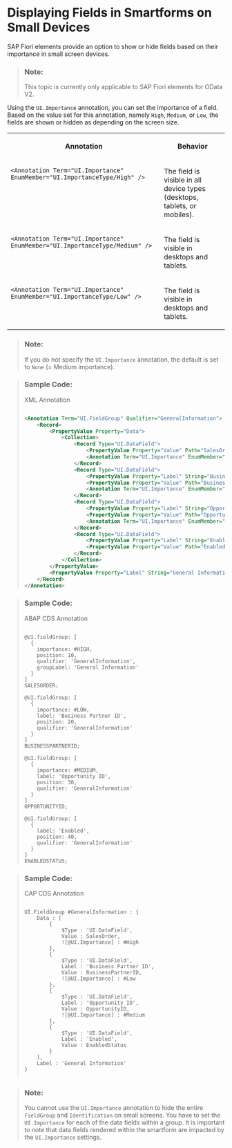 <!-- loio0096cd2e7abb4c3fb11cf4dedc9fa740 -->

# Displaying Fields in Smartforms on Small Devices

SAP Fiori elements provide an option to show or hide fields based on their importance in small screen devices.

> ### Note:  
> This topic is currently only applicable to SAP Fiori elements for OData V2.

Using the `UI.Importance` annotation, you can set the importance of a field. Based on the value set for this annotation, namely `High`, `Medium`, or `Low`, the fields are shown or hidden as depending on the screen size.


<table>
<tr>
<th valign="top">

Annotation

</th>
<th valign="top">

Behavior

</th>
</tr>
<tr>
<td valign="top">

`<Annotation Term="UI.Importance" EnumMember="UI.ImportanceType/High" />` 

</td>
<td valign="top">

The field is visible in all device types \(desktops, tablets, or mobiles\).

</td>
</tr>
<tr>
<td valign="top">

`<Annotation Term="UI.Importance" EnumMember="UI.ImportanceType/Medium" />` 

</td>
<td valign="top">

The field is visible in desktops and tablets.

</td>
</tr>
<tr>
<td valign="top">

`<Annotation Term="UI.Importance" EnumMember="UI.ImportanceType/Low" />` 

</td>
<td valign="top">

The field is visible in desktops and tablets.

</td>
</tr>
</table>



> ### Note:  
> If you do not specify the `UI.Importance` annotation, the default is set to `None` \(= Medium importance\).

> ### Sample Code:  
> XML Annotation
> 
> ```xml
> 
> <Annotation Term="UI.FieldGroup" Qualifier="GeneralInformation">
>     <Record>
>         <PropertyValue Property="Data">
>             <Collection>
>                 <Record Type="UI.DataField">
>                     <PropertyValue Property="Value" Path="SalesOrder"/>
>                     <Annotation Term="UI.Importance" EnumMember="UI.ImportanceType/High"/>
>                 </Record>
>                 <Record Type="UI.DataField">
>                     <PropertyValue Property="Label" String="Business Partner ID"/>
>                     <PropertyValue Property="Value" Path="BusinessPartnerID"/>
>                     <Annotation Term="UI.Importance" EnumMember="UI.ImportanceType/Low"/>
>                 </Record>
>                 <Record Type="UI.DataField">
>                     <PropertyValue Property="Label" String="Opportunity ID"/>
>                     <PropertyValue Property="Value" Path="OpportunityID"/>
>                     <Annotation Term="UI.Importance" EnumMember="UI.ImportanceType/Medium"/>
>                 </Record>
>                 <Record Type="UI.DataField">
>                     <PropertyValue Property="Label" String="Enabled"/>
>                     <PropertyValue Property="Value" Path="EnabledStatus"/>
>                 </Record>
>             </Collection>
>         </PropertyValue>
>         <PropertyValue Property="Label" String="General Information"/>
>     </Record>
> </Annotation>
> ```

> ### Sample Code:  
> ABAP CDS Annotation
> 
> ```
> 
> @UI.fieldGroup: [
>   {
>     importance: #HIGH,
>     position: 10,
>     qualifier: 'GeneralInformation',
>     groupLabel: 'General Information'
>   }
> ]
> SALESORDER;
> 
> @UI.fieldGroup: [
>   {
>     importance: #LOW,
>     label: 'Business Partner ID',
>     position: 20,
>     qualifier: 'GeneralInformation'
>   }
> ]
> BUSINESSPARTNERID;
> 
> @UI.fieldGroup: [
>   {
>     importance: #MEDIUM,
>     label: 'Opportunity ID',
>     position: 30,
>     qualifier: 'GeneralInformation'
>   }
> ]
> OPPORTUNITYID;
> 
> @UI.fieldGroup: [
>   {
>     label: 'Enabled',
>     position: 40,
>     qualifier: 'GeneralInformation'
>   }
> ]
> ENABLEDSTATUS;
> 
> ```

> ### Sample Code:  
> CAP CDS Annotation
> 
> ```
> 
> UI.FieldGroup #GeneralInformation : {
>     Data : [
>         {
>             $Type : 'UI.DataField',
>             Value : SalesOrder,
>             ![@UI.Importance] : #High
>         },
>         {
>             $Type : 'UI.DataField',
>             Label : 'Business Partner ID',
>             Value : BusinessPartnerID,
>             ![@UI.Importance] : #Low
>         },
>         {
>             $Type : 'UI.DataField',
>             Label : 'Opportunity ID',
>             Value : OpportunityID,
>             ![@UI.Importance] : #Medium
>         },
>         {
>             $Type : 'UI.DataField',
>             Label : 'Enabled',
>             Value : EnabledStatus
>         }
>     ],
>     Label : 'General Information'
> }
> 
> 
> ```

> ### Note:  
> You cannot use the `UI.Importance` annotation to hide the entire `FieldGroup` and `Identification` on small screens. You have to set the `UI.Importance` for each of the data fields within a group. It is important to note that data fields rendered within the smartform are impacted by the `UI.Importance` settings.


